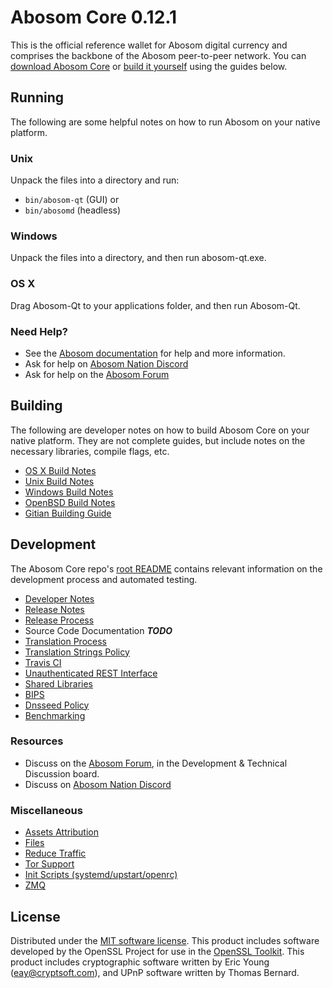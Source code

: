 Abosom Core 0.12.1
=====================

This is the official reference wallet for Abosom digital currency and comprises the backbone of the Abosom peer-to-peer network. You can [download Abosom Core](https://www.abosompay.org/downloads/) or [build it yourself](#building) using the guides below.

Running
---------------------
The following are some helpful notes on how to run Abosom on your native platform.

### Unix

Unpack the files into a directory and run:

- `bin/abosom-qt` (GUI) or
- `bin/abosomd` (headless)

### Windows

Unpack the files into a directory, and then run abosom-qt.exe.

### OS X

Drag Abosom-Qt to your applications folder, and then run Abosom-Qt.

### Need Help?

* See the [Abosom documentation](https://abosompay.atlassian.net/wiki/display/DOC)
for help and more information.
* Ask for help on [Abosom Nation Discord](http://abosomchat.org)
* Ask for help on the [Abosom Forum](https://abosompay.org/forum)

Building
---------------------
The following are developer notes on how to build Abosom Core on your native platform. They are not complete guides, but include notes on the necessary libraries, compile flags, etc.

- [OS X Build Notes](build-osx.md)
- [Unix Build Notes](build-unix.md)
- [Windows Build Notes](build-windows.md)
- [OpenBSD Build Notes](build-openbsd.md)
- [Gitian Building Guide](gitian-building.md)

Development
---------------------
The Abosom Core repo's [root README](/README.md) contains relevant information on the development process and automated testing.

- [Developer Notes](developer-notes.md)
- [Release Notes](release-notes.md)
- [Release Process](release-process.md)
- Source Code Documentation ***TODO***
- [Translation Process](translation_process.md)
- [Translation Strings Policy](translation_strings_policy.md)
- [Travis CI](travis-ci.md)
- [Unauthenticated REST Interface](REST-interface.md)
- [Shared Libraries](shared-libraries.md)
- [BIPS](bips.md)
- [Dnsseed Policy](dnsseed-policy.md)
- [Benchmarking](benchmarking.md)

### Resources
* Discuss on the [Abosom Forum](https://abosompay.org/forum), in the Development & Technical Discussion board.
* Discuss on [Abosom Nation Discord](http://abosomchat.org)

### Miscellaneous
- [Assets Attribution](assets-attribution.md)
- [Files](files.md)
- [Reduce Traffic](reduce-traffic.md)
- [Tor Support](tor.md)
- [Init Scripts (systemd/upstart/openrc)](init.md)
- [ZMQ](zmq.md)

License
---------------------
Distributed under the [MIT software license](/COPYING).
This product includes software developed by the OpenSSL Project for use in the [OpenSSL Toolkit](https://www.openssl.org/). This product includes
cryptographic software written by Eric Young ([eay@cryptsoft.com](mailto:eay@cryptsoft.com)), and UPnP software written by Thomas Bernard.
